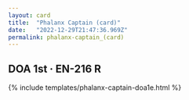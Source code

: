 ```yaml
---
layout: card
title:  "Phalanx Captain (card)"
date:   "2022-12-29T21:47:36.969Z"
permalink: phalanx-captain_(card)
---
```


## DOA 1st &middot; EN-216 R

{% include templates/phalanx-captain-doa1e.html %}
